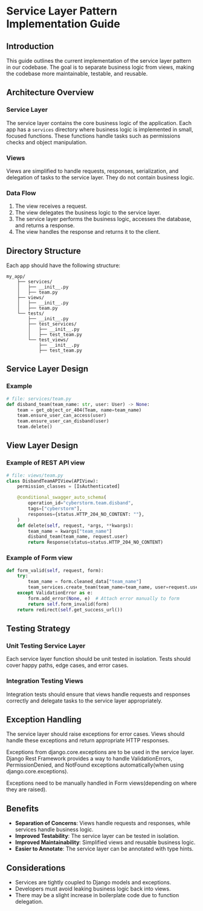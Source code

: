 # Service Layer Pattern Implementation Guide

## Introduction

This guide outlines the current implementation of the service layer pattern in our codebase. The goal is to separate business logic from views, making the codebase more maintainable, testable, and reusable.

## Architecture Overview

### Service Layer

The service layer contains the core business logic of the application. Each app has a `services` directory where business logic is implemented in small, focused functions. These functions handle tasks such as permissions checks and object manipulation.

### Views

Views are simplified to handle requests, responses, serialization, and delegation of tasks to the service layer. They do not contain business logic.

### Data Flow

1. The view receives a request.
2. The view delegates the business logic to the service layer.
3. The service layer performs the business logic, accesses the database, and returns a response.
4. The view handles the response and returns it to the client.

## Directory Structure

Each app should have the following structure:

```
my_app/
    ├── services/
    │   ├── __init__.py
    │   ├── team.py
    ├── views/
    │   ├── __init__.py
    │   ├── team.py
    └── tests/
        ├── __init__.py
        ├── test_services/
        │   ├── __init__.py
        │   ├── test_team.py
        └── test_views/
            ├── __init__.py
            ├── test_team.py
```

## Service Layer Design

### Example

```python
# file: services/team.py
def disband_team(team_name: str, user: User) -> None:
    team = get_object_or_404(Team, name=team_name)
    team.ensure_user_can_access(user)
    team.ensure_user_can_disband(user)
    team.delete()
```

## View Layer Design

### Example of REST API view

```python
# file: views/team.py
class DisbandTeamAPIView(APIView):
    permission_classes = [IsAuthenticated]

    @conditional_swagger_auto_schema(
        operation_id="cyberstorm.team.disband",
        tags=["cyberstorm"],
        responses={status.HTTP_204_NO_CONTENT: ""},
    )
    def delete(self, request, *args, **kwargs):
        team_name = kwargs["team_name"]
        disband_team(team_name, request.user)
        return Response(status=status.HTTP_204_NO_CONTENT)
```

### Example of Form view

```python
def form_valid(self, request, form):
    try:
        team_name = form.cleaned_data["team_name"]
        team_services.create_team(team_name=team_name, user=request.user)
    except ValidationError as e:
        form.add_error(None, e)  # Attach error manually to form
        return self.form_invalid(form)
    return redirect(self.get_success_url())
```

## Testing Strategy

### Unit Testing Service Layer

Each service layer function should be unit tested in isolation. Tests should cover happy paths, edge cases, and error cases.

### Integration Testing Views

Integration tests should ensure that views handle requests and responses correctly and delegate tasks to the service layer appropriately.

## Exception Handling

The service layer should raise exceptions for error cases. Views should handle these exceptions and return appropriate HTTP responses.

Exceptions from django.core.exceptions are to be used in the service layer. Django Rest Framework provides a way to handle ValidationErrors, PermissionDenied, and NotFound exceptions automatically(when using django.core.exceptions).

Exceptions need to be manually handled in Form views(depending on where they are raised).

## Benefits

-   **Separation of Concerns**: Views handle requests and responses, while services handle business logic.
-   **Improved Testability**: The service layer can be tested in isolation.
-   **Improved Maintainability**: Simplified views and reusable business logic.
-   **Easier to Annotate**: The service layer can be annotated with type hints.

## Considerations

-   Services are tightly coupled to Django models and exceptions.
-   Developers must avoid leaking business logic back into views.
-   There may be a slight increase in boilerplate code due to function delegation.
